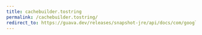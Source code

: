 ```yaml
---
title: cachebuilder.tostring
permalink: /cachebuilder.tostring/
redirect_to: https://guava.dev/releases/snapshot-jre/api/docs/com/google/common/cache/CacheBuilder.html#toString--
---
```

